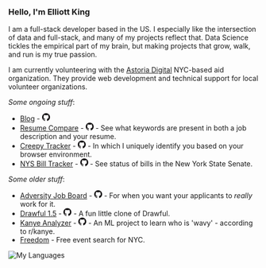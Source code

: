 ### Hello, I'm Elliott King

I am a full-stack developer based in the US. I especially like the intersection of data and full-stack, and many of my projects reflect that. Data Science tickles the empirical part of my brain, but making projects that grow, walk, and run is my true passion.

I am currently volunteering with the [Astoria Digital](https://astoria.digital/) NYC-based aid organization. They provide web development and technical support for local volunteer organizations.

*Some ongoing stuff*:
- [Blog](https://elliott-king.github.io/) - [<img src="GitHub-Mark-32px.png" height="16">](https://github.com/elliott-king/elliott-king.github.io)
- [Resume Compare](https://elliott-king.github.io/resume-compare/) - [<img src="GitHub-Mark-32px.png" height="16">](https://github.com/elliott-king/resume-compare) - See what keywords are present in both a job description and your resume.
- [Creepy Tracker](https://creepy-tracker.herokuapp.com/) - [<img src="GitHub-Mark-32px.png" height="16">](https://github.com/elliott-king/creepy-tracker) - In which I uniquely identify you based on your browser environment.
- [NYS Bill Tracker](https://bills.astoria.digital/) - [<img src="GitHub-Mark-32px.png" height="16">](https://github.com/astoria-tech/bill-tracker) - See status of bills in the New York State Senate.

*Some older stuff*:
- [Adversity Job Board](https://adversity.herokuapp.com/) - [<img src="GitHub-Mark-32px.png" height="16">](https://github.com/elliott-king/adversity-board-frontend) - For when you want your applicants to *really* work for it.
- [Drawful 1.5](https://elliott-king.github.io/drawful-1.5/frontend/) - [<img src="GitHub-Mark-32px.png" height="16">](https://github.com/elliott-king/drawful-1.5) - A fun little clone of Drawful.
- [Kanye Analyzer](https://realtime.cannibaltaylor.com/) - [<img src="GitHub-Mark-32px.png" height="16">](https://github.com/elliott-king/kanye_analyzer) - An ML project to learn who is 'wavy' - according to r/kanye.
- [Freedom](https://github.com/elliott-king/freedom-js-app) - Free event search for NYC.

![My Languages](https://github-readme-stats.vercel.app/api/top-langs/?username=elliott-king&layout=compact)
